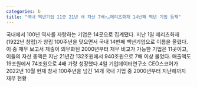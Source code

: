 ```yaml
---
categories: b
title: "국내 백년기업 11곳 21년 새 자산 7배↑…메리츠화재 14번째 백년 기업 등재"
---
```

국내에서 100년 역사를 자랑하는 기업은 14곳으로 집계됐다. 지난 1일 메리츠화재(1922년 창립)가 창립 100주년을 맞으면서 국내 14번째 백년기업으로 이름을 올렸다.이 중 재무 보고서 제출이 의무화된 2000년부터 재무 비교가 가능한 기업은 11곳이고, 이들의 자산 총액은 지난 21년간 132조원에서 940조원으로 7배 이상 불었다. 매출액도 19조원에서 74조원으로 4배 가량 성장했다.4일 기업데이터연구소 CEO스코어가 2022년 10월 현재 창사 100주년을 넘긴 14개 국내 기업 중 2000년부터 지난해까지 재무 현황
